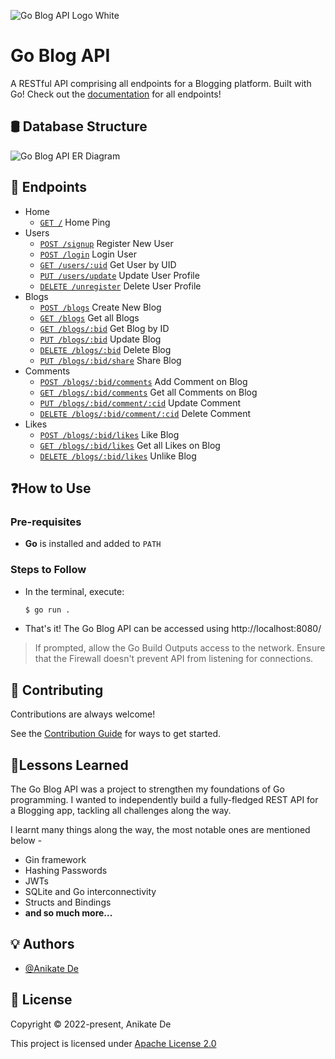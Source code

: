 ![Go Blog API Logo White](https://github.com/Anikate-De/blog-api/assets/40452578/e1c89389-2b6b-459b-9739-a044956f4c55)

# Go Blog API

A RESTful API comprising all endpoints for a Blogging platform. Built with Go!
Check out the [documentation](https://documenter.getpostman.com/view/4793515/2sA3BgBFzL) for all endpoints!


## 🛢 Database Structure
![Go Blog API ER Diagram](https://github.com/Anikate-De/blog-api/assets/40452578/52a391b2-4bce-48de-a17a-ed1ea74029b1)

## 🔗 Endpoints
 - Home
   - [`GET /`](https://documenter.getpostman.com/view/4793515/2sA3BgBFzL#0c30f6fb-84e4-4b9e-a000-55fb89a9fc5a) Home Ping
 - Users
   - [`POST /signup`](https://documenter.getpostman.com/view/4793515/2sA3BgBFzL#133ef327-771b-4dc2-be57-47bcadbed7c6) Register New User
   - [`POST /login`](https://documenter.getpostman.com/view/4793515/2sA3BgBFzL#cd1ac2b7-14de-4f89-926c-672f2e305231) Login User
   - [`GET /users/:uid`](https://documenter.getpostman.com/view/4793515/2sA3BgBFzL#c052d070-733a-455e-93b5-a67ed0a61fcb) Get User by UID
   - [`PUT /users/update`](https://documenter.getpostman.com/view/4793515/2sA3BgBFzL#ea807659-6903-4418-b4ad-86746169e33b) Update User Profile
   - [`DELETE /unregister`](https://documenter.getpostman.com/view/4793515/2sA3BgBFzL#bb14c3a3-0c31-4683-b896-9ed4dbcfe638) Delete User Profile
 - Blogs
   - [`POST /blogs`](https://documenter.getpostman.com/view/4793515/2sA3BgBFzL#00db488f-2cbf-4bf9-ac0e-55d9aa9df709) Create New Blog
   - [`GET /blogs`](https://documenter.getpostman.com/view/4793515/2sA3BgBFzL#e295c773-a04c-4c97-9650-d2189a5d01a5) Get all Blogs
   - [`GET /blogs/:bid`](https://documenter.getpostman.com/view/4793515/2sA3BgBFzL#e6d074dd-bc6f-43d2-9e4a-4ce125301d84) Get Blog by ID
   - [`PUT /blogs/:bid`](https://documenter.getpostman.com/view/4793515/2sA3BgBFzL#8e7f412c-aba5-4f87-b34c-a5408f266a91) Update Blog
   - [`DELETE /blogs/:bid`](https://documenter.getpostman.com/view/4793515/2sA3BgBFzL#ec88edbb-5f02-4061-94bf-4bf751fb7c32) Delete Blog
   - [`PUT /blogs/:bid/share`](https://documenter.getpostman.com/view/4793515/2sA3BgBFzL#d6ab6a81-f431-4552-afca-0d63370ce4b3) Share Blog
 - Comments
   - [`POST /blogs/:bid/comments`](https://documenter.getpostman.com/view/4793515/2sA3BgBFzL#9e0b9367-734d-42d9-a19e-4182638540ea) Add Comment on Blog
   - [`GET /blogs/:bid/comments`](https://documenter.getpostman.com/view/4793515/2sA3BgBFzL#31a20c1e-5034-4d68-b603-9a2988ad9b46) Get all Comments on Blog
   - [`PUT /blogs/:bid/comment/:cid`](https://documenter.getpostman.com/view/4793515/2sA3BgBFzL#2ce0fc14-cf6a-4f12-bc86-53d62c888d3a) Update Comment
   - [`DELETE /blogs/:bid/comment/:cid`](https://documenter.getpostman.com/view/4793515/2sA3BgBFzL#e62b9a89-8a5a-4706-a8c9-104e807aff24) Delete Comment
 - Likes
   - [`POST /blogs/:bid/likes`](https://documenter.getpostman.com/view/4793515/2sA3BgBFzL#a362946f-10ed-4e5d-b969-f91c77065bb9) Like Blog
   - [`GET /blogs/:bid/likes`](https://documenter.getpostman.com/view/4793515/2sA3BgBFzL#0ac30cd5-29e6-494f-b8de-d119b97f38d9) Get all Likes on Blog
   - [`DELETE /blogs/:bid/likes`](https://documenter.getpostman.com/view/4793515/2sA3BgBFzL#dc240007-cce8-49f2-a1b2-f1c9a75d3501) Unlike Blog

## ❓How to Use

### Pre-requisites

- **Go** is installed and added to `PATH`

### Steps to Follow

- In the terminal, execute:
  
  ```bash
  $ go run .
  ```

- That's it! The Go Blog API can be accessed using http://localhost:8080/

> If prompted, allow the Go Build Outputs access to the network. Ensure that the Firewall doesn't prevent API from listening for connections.

## 🤝 Contributing

Contributions are always welcome!

See the [Contribution Guide](contributing.md) for ways to get started.

## 📖Lessons Learned

The Go Blog API was a project to strengthen my foundations of Go programming. I wanted to independently build a fully-fledged REST API for a Blogging app, tackling all challenges along the way.

I learnt many things along the way, the most notable ones are mentioned below -

- Gin framework
- Hashing Passwords
- JWTs
- SQLite and Go interconnectivity
- Structs and Bindings
- **and so much more...**

## 💡 Authors

- [@Anikate De](https://www.github.com/Anikate-De)

## 📝 License

Copyright © 2022-present, Anikate De

This project is licensed under [Apache License 2.0](LICENSE)
